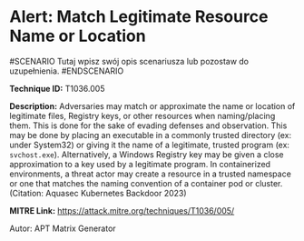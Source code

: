 # Alert: Match Legitimate Resource Name or Location

#SCENARIO
Tutaj wpisz swój opis scenariusza lub pozostaw do uzupełnienia.
#ENDSCENARIO

**Technique ID:** T1036.005

**Description:** Adversaries may match or approximate the name or location of legitimate files, Registry keys, or other resources when naming/placing them. This is done for the sake of evading defenses and observation.   This may be done by placing an executable in a commonly trusted directory (ex: under System32) or giving it the name of a legitimate, trusted program (ex: `svchost.exe`). Alternatively, a Windows Registry key may be given a close approximation to a key used by a legitimate program. In containerized environments, a threat actor may create a resource in a trusted namespace or one that matches the naming convention of a container pod or cluster.(Citation: Aquasec Kubernetes Backdoor 2023)

**MITRE Link:** https://attack.mitre.org/techniques/T1036/005/

Autor: APT Matrix Generator

<!--
Tactics: 
Technique ID: T1036.005
Status: Pending
-->
